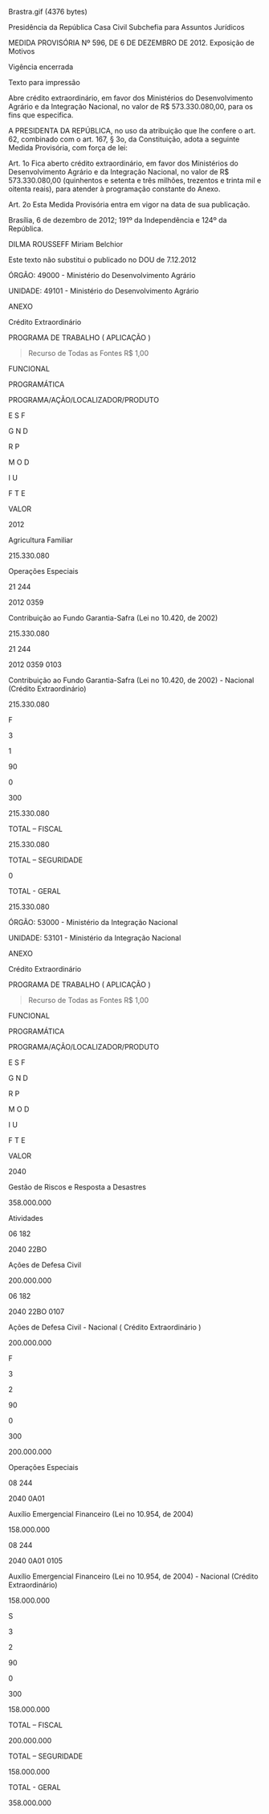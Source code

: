 Brastra.gif (4376 bytes)


Presidência da República
Casa Civil
Subchefia para Assuntos Jurídicos

MEDIDA PROVISÓRIA Nº 596, DE 6 DE DEZEMBRO DE 2012.
Exposição de Motivos

Vigência encerrada

Texto para impressão


Abre crédito extraordinário, em favor dos Ministérios do Desenvolvimento Agrário e da Integração Nacional, no valor de R$ 573.330.080,00, para os fins que especifica.

A PRESIDENTA DA REPÚBLICA, no uso da atribuição que lhe confere o art. 62, combinado com o art. 167, § 3o, da Constituição, adota a seguinte Medida Provisória, com força de lei:

Art. 1o  Fica aberto crédito extraordinário, em favor dos Ministérios do Desenvolvimento Agrário e da Integração Nacional, no valor de R$ 573.330.080,00 (quinhentos e setenta e três milhões, trezentos e trinta mil e oitenta reais), para atender à programação constante do Anexo.

Art. 2o  Esta Medida Provisória entra em vigor na data de sua publicação.

Brasília, 6 de dezembro de 2012; 191º da Independência e 124º da República.

DILMA ROUSSEFF
Miriam Belchior

Este texto não substitui o publicado no DOU de 7.12.2012

ÓRGÃO: 49000 - Ministério do Desenvolvimento Agrário

UNIDADE: 49101 - Ministério do Desenvolvimento Agrário




ANEXO


Crédito Extraordinário

PROGRAMA DE TRABALHO ( APLICAÇÃO )


> Recurso de Todas as Fontes R$ 1,00

FUNCIONAL


PROGRAMÁTICA


PROGRAMA/AÇÃO/LOCALIZADOR/PRODUTO


E
S
F


G
N
D


R
P


M
O
D


I
U


F
T
E


VALOR

2012


Agricultura Familiar


215.330.080







Operações Especiais






















21 244


2012 0359


Contribuição ao Fundo Garantia-Safra (Lei no 10.420, de 2002)




















215.330.080

21 244


2012  0359 0103


Contribuição ao Fundo Garantia-Safra (Lei no 10.420, de 2002) - Nacional (Crédito Extraordinário)




















215.330.080










F


3


1


90


0


300


215.330.080

TOTAL – FISCAL


215.330.080

TOTAL – SEGURIDADE


0

TOTAL - GERAL


215.330.080






ÓRGÃO: 53000 - Ministério da Integração Nacional

UNIDADE: 53101 - Ministério da Integração Nacional




ANEXO


Crédito Extraordinário

PROGRAMA DE TRABALHO ( APLICAÇÃO )


> Recurso de Todas as Fontes R$ 1,00

FUNCIONAL


PROGRAMÁTICA


PROGRAMA/AÇÃO/LOCALIZADOR/PRODUTO


E
S
F


G
N
D


R
P


M
O
D


I
U


F
T
E


VALOR

2040


Gestão de Riscos e Resposta a Desastres


358.000.000







Atividades






















06 182


2040 22BO


Ações de Defesa Civil




















200.000.000

06 182


2040  22BO 0107


Ações de Defesa Civil - Nacional ( Crédito Extraordinário )




















200.000.000










F


3


2


90


0


300


200.000.000







Operações Especiais






















08 244


2040 0A01


Auxílio Emergencial Financeiro (Lei no 10.954, de 2004)




















158.000.000

08 244


2040  0A01 0105


Auxílio Emergencial Financeiro (Lei no 10.954, de 2004) - Nacional (Crédito Extraordinário)




















158.000.000










S


3


2


90


0


300


158.000.000

TOTAL – FISCAL


200.000.000

TOTAL – SEGURIDADE


158.000.000

TOTAL - GERAL


358.000.000



